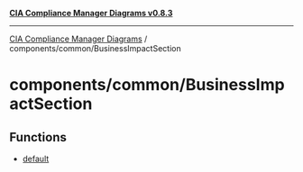[**CIA Compliance Manager Diagrams v0.8.3**](../../../README.md)

***

[CIA Compliance Manager Diagrams](../../../modules.md) / components/common/BusinessImpactSection

# components/common/BusinessImpactSection

## Functions

- [default](functions/default.md)
